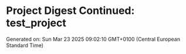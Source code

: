 # Project Digest Continued: test_project
Generated on: Sun Mar 23 2025 09:02:10 GMT+0100 (Central European Standard Time)

